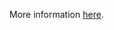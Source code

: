 More information [here](https://docs.prismacloud.io/en/enterprise-edition/policy-reference/azure-policies/azure-kubernetes-policies/ensure-that-aks-uses-azure-policies-add-on).
